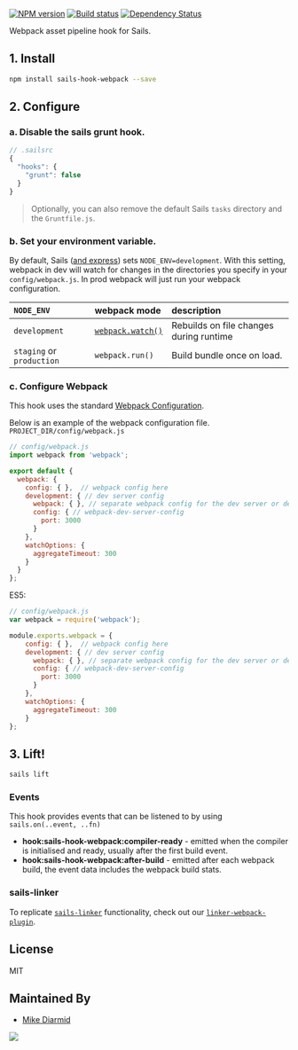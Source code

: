 
[![NPM version][npm-image]][npm-url]
[![Build status][travis-image]][travis-url]
[![Dependency Status][daviddm-image]][daviddm-url]

Webpack asset pipeline hook for Sails.

## 1. Install
```sh
npm install sails-hook-webpack --save
```

## 2. Configure

### a. Disable the sails grunt hook.

```js
// .sailsrc
{
  "hooks": {
    "grunt": false
  }
}
```

> Optionally, you can also remove the default Sails `tasks` directory and the `Gruntfile.js`.

### b. Set your environment variable.

By default, Sails ([and express](http://stackoverflow.com/a/16979503/291180)) sets `NODE_ENV=development`.
With this setting, webpack in dev will watch for changes in the directories you specify in your `config/webpack.js`. In prod webpack will just run your webpack configuration.


| `NODE_ENV` | webpack mode | description |
|:---|:---|:---|
| `development` | [`webpack.watch()`](https://webpack.github.io/docs/configuration.html#watch) | Rebuilds on file changes during runtime |
| `staging` or `production` | `webpack.run()` | Build bundle once on load. |

### c. Configure Webpack

This hook uses the standard [Webpack Configuration](https://webpack.github.io/docs/configuration.html).

Below is an example of the webpack configuration file. `PROJECT_DIR/config/webpack.js`

```js
// config/webpack.js
import webpack from 'webpack';

export default {
  webpack: {
    config: { },  // webpack config here
    development: { // dev server config
      webpack: { }, // separate webpack config for the dev server or defaults to the config above
      config: { // webpack-dev-server-config
        port: 3000
      }
    },
    watchOptions: {
      aggregateTimeout: 300
    }
  }
};
```

ES5:


```js
// config/webpack.js
var webpack = require('webpack');

module.exports.webpack = {
    config: { },  // webpack config here
    development: { // dev server config
      webpack: { }, // separate webpack config for the dev server or defaults to the config above
      config: { // webpack-dev-server-config
        port: 3000
      }
    },
    watchOptions: {
      aggregateTimeout: 300
    }
};
```



## 3. Lift!

```sh
sails lift
```

### Events

This hook provides events that can be listened to by using `sails.on(..event, ..fn)`

- **hook:sails-hook-webpack:compiler-ready**  - emitted when the compiler is initialised and ready, usually after the first build event.
- **hook:sails-hook-webpack:after-build** - emitted after each webpack build, the event data includes the webpack build stats.

### sails-linker

To replicate [`sails-linker`](http://sailsjs.org/documentation/anatomy/my-app/tasks/config/sails-linker-js) functionality, check out our [`linker-webpack-plugin`](https://github.com/teamfa/linker-webpack-plugin).

## License
MIT

## Maintained By
- [Mike Diarmid](https://github.com/salakar)

<img src='http://i.imgur.com/NsAdNdJ.png'>

[sails-logo]: http://cdn.tjw.io/images/sails-logo.png
[sails-url]: https://sailsjs.org
[npm-image]: https://img.shields.io/npm/v/sails-hook-webpack.svg?style=flat-square
[npm-url]: https://npmjs.org/package/sails-hook-webpack
[travis-image]: https://img.shields.io/travis/teamfa/sails-hook-webpack.svg?style=flat-square
[travis-url]: https://travis-ci.org/teamfa/sails-hook-webpack
[daviddm-image]: http://img.shields.io/david/teamfa/sails-hook-webpack.svg?style=flat-square
[daviddm-url]: https://david-dm.org/teamfa/sails-hook-webpack

